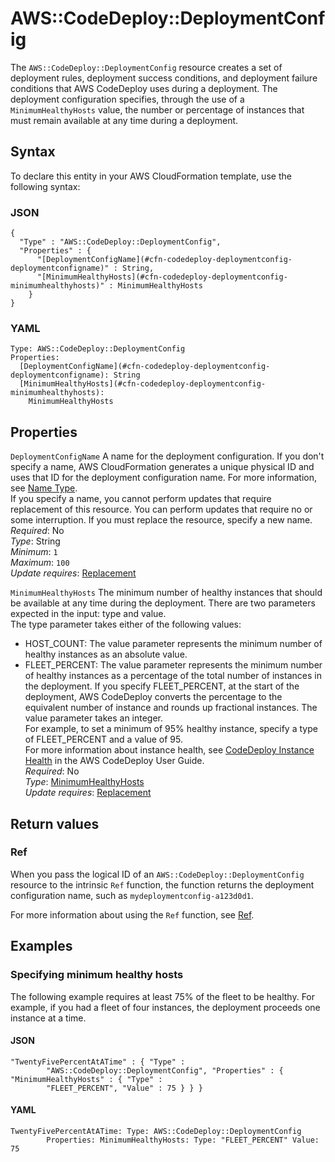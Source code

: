 # AWS::CodeDeploy::DeploymentConfig<a name="aws-resource-codedeploy-deploymentconfig"></a>

 The `AWS::CodeDeploy::DeploymentConfig` resource creates a set of deployment rules, deployment success conditions, and deployment failure conditions that AWS CodeDeploy uses during a deployment\. The deployment configuration specifies, through the use of a `MinimumHealthyHosts` value, the number or percentage of instances that must remain available at any time during a deployment\. 

## Syntax<a name="aws-resource-codedeploy-deploymentconfig-syntax"></a>

To declare this entity in your AWS CloudFormation template, use the following syntax:

### JSON<a name="aws-resource-codedeploy-deploymentconfig-syntax.json"></a>

```
{
  "Type" : "AWS::CodeDeploy::DeploymentConfig",
  "Properties" : {
      "[DeploymentConfigName](#cfn-codedeploy-deploymentconfig-deploymentconfigname)" : String,
      "[MinimumHealthyHosts](#cfn-codedeploy-deploymentconfig-minimumhealthyhosts)" : MinimumHealthyHosts
    }
}
```

### YAML<a name="aws-resource-codedeploy-deploymentconfig-syntax.yaml"></a>

```
Type: AWS::CodeDeploy::DeploymentConfig
Properties: 
  [DeploymentConfigName](#cfn-codedeploy-deploymentconfig-deploymentconfigname): String
  [MinimumHealthyHosts](#cfn-codedeploy-deploymentconfig-minimumhealthyhosts): 
    MinimumHealthyHosts
```

## Properties<a name="aws-resource-codedeploy-deploymentconfig-properties"></a>

`DeploymentConfigName`  <a name="cfn-codedeploy-deploymentconfig-deploymentconfigname"></a>
 A name for the deployment configuration\. If you don't specify a name, AWS CloudFormation generates a unique physical ID and uses that ID for the deployment configuration name\. For more information, see [Name Type](https://docs.aws.amazon.com/AWSCloudFormation/latest/UserGuide/aws-properties-name.html)\.   
 If you specify a name, you cannot perform updates that require replacement of this resource\. You can perform updates that require no or some interruption\. If you must replace the resource, specify a new name\. 
*Required*: No  
*Type*: String  
*Minimum*: `1`  
*Maximum*: `100`  
*Update requires*: [Replacement](https://docs.aws.amazon.com/AWSCloudFormation/latest/UserGuide/using-cfn-updating-stacks-update-behaviors.html#update-replacement)

`MinimumHealthyHosts`  <a name="cfn-codedeploy-deploymentconfig-minimumhealthyhosts"></a>
The minimum number of healthy instances that should be available at any time during the deployment\. There are two parameters expected in the input: type and value\.  
The type parameter takes either of the following values:  
+ HOST\_COUNT: The value parameter represents the minimum number of healthy instances as an absolute value\.
+ FLEET\_PERCENT: The value parameter represents the minimum number of healthy instances as a percentage of the total number of instances in the deployment\. If you specify FLEET\_PERCENT, at the start of the deployment, AWS CodeDeploy converts the percentage to the equivalent number of instance and rounds up fractional instances\.
The value parameter takes an integer\.  
For example, to set a minimum of 95% healthy instance, specify a type of FLEET\_PERCENT and a value of 95\.  
 For more information about instance health, see [CodeDeploy Instance Health](https://docs.aws.amazon.com/codedeploy/latest/userguide/instances-health.html) in the AWS CodeDeploy User Guide\.   
*Required*: No  
*Type*: [MinimumHealthyHosts](aws-properties-codedeploy-deploymentconfig-minimumhealthyhosts.md)  
*Update requires*: [Replacement](https://docs.aws.amazon.com/AWSCloudFormation/latest/UserGuide/using-cfn-updating-stacks-update-behaviors.html#update-replacement)

## Return values<a name="aws-resource-codedeploy-deploymentconfig-return-values"></a>

### Ref<a name="aws-resource-codedeploy-deploymentconfig-return-values-ref"></a>

When you pass the logical ID of an `AWS::CodeDeploy::DeploymentConfig` resource to the intrinsic `Ref` function, the function returns the deployment configuration name, such as `mydeploymentconfig-a123d0d1`\.

For more information about using the `Ref` function, see [Ref](https://docs.aws.amazon.com/AWSCloudFormation/latest/UserGuide/intrinsic-function-reference-ref.html)\.

## Examples<a name="aws-resource-codedeploy-deploymentconfig--examples"></a>



### Specifying minimum healthy hosts<a name="aws-resource-codedeploy-deploymentconfig--examples--Specifying_minimum_healthy_hosts"></a>

The following example requires at least 75% of the fleet to be healthy\. For example, if you had a fleet of four instances, the deployment proceeds one instance at a time\.

#### JSON<a name="aws-resource-codedeploy-deploymentconfig--examples--Specifying_minimum_healthy_hosts--json"></a>

```
"TwentyFivePercentAtATime" : { "Type" :
        "AWS::CodeDeploy::DeploymentConfig", "Properties" : { "MinimumHealthyHosts" : { "Type" :
        "FLEET_PERCENT", "Value" : 75 } } }
```

#### YAML<a name="aws-resource-codedeploy-deploymentconfig--examples--Specifying_minimum_healthy_hosts--yaml"></a>

```
TwentyFivePercentAtATime: Type: AWS::CodeDeploy::DeploymentConfig
        Properties: MinimumHealthyHosts: Type: "FLEET_PERCENT" Value: 75
```